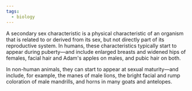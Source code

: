 ```yaml
---
tags:
  - biology
---
```

A secondary sex characteristic is a physical characteristic of an organism that is related to or derived from its sex, but not directly part of its reproductive system. In humans, these characteristics typically start to appear during puberty—and include enlarged breasts and widened hips of females, facial hair and Adam's apples on males, and pubic hair on both.

In non-human animals, they can start to appear at sexual maturity—and include, for example, the manes of male lions, the bright facial and rump coloration of male mandrills, and horns in many goats and antelopes.